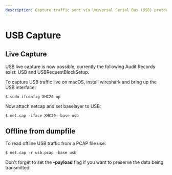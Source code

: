 ```yaml
---
description: Capture traffic sent via Universal Serial Bus (USB) protocol
---
```


# USB Capture

## Live Capture

USB live capture is now possible, currently the following Audit Records exist: USB and USBRequestBlockSetup.

To capture USB traffic live on macOS, install wireshark and bring up the USB interface:

```text
$ sudo ifconfig XHC20 up
```

Now attach netcap and set baselayer to USB:

```text
$ net.cap -iface XHC20 -base usb
```

## Offline from dumpfile

To read offline USB traffic from a PCAP file use:

```text
$ net.cap -r usb.pcap -base usb
```

Don't forget to set the **-payload** flag if you want to preserve the data being transmitted!

